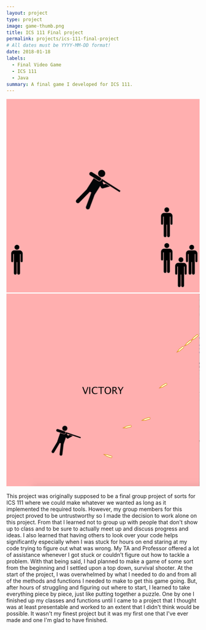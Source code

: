 ```yaml
---
layout: project
type: project
image: game-thumb.png
title: ICS 111 Final project
permalink: projects/ics-111-final-project
# All dates must be YYYY-MM-DD format!
date: 2018-01-18
labels:
  - Final Video Game
  - ICS 111
  - Java
summary: A final game I developed for ICS 111.
---
```


<div class="ui small rounded images">
  <img class="ui image" src="../images/game-thumb.png">
  <img class="ui image" src="../images/game-examp.png">
</div>

This project was originally supposed to be a final group project of sorts for ICS 111 where we could make whatever we wanted as long as it implemented the required tools. However, my group members for this project proved to be untrustworthy so I made the decision to work alone on this project. From that I learned not to group up with people that don't show up to class and to be sure to actually meet up and discuss progress and ideas. I also learned that having others to look over your code helps significantly especially when I was stuck for hours on end staring at my code trying to figure out what was wrong. My TA and Professor offered a lot of assistance whenever I got stuck or couldn't figure out how to tackle a problem. With that being said, I had planned to make a game of some sort from the beginning and I settled upon a top down, survival shooter. At the start of the project, I was overwhelmed by what I needed to do and from all of the methods and functions I needed to make to get this game going. But, after hours of struggling and figuring out where to start, I learned to take everything piece by piece, just like putting together a puzzle. One by one I finished up my classes and functions until I came to a project that I thought was at least presentable and worked to an extent that I didn't think would be possible. It wasn't my finest project but it was my first one that I've ever made and one I'm glad to have finished.




